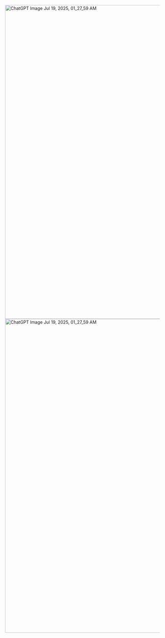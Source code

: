 <img width="1536" height="1024" alt="ChatGPT Image Jul 19, 2025, 01_27_59 AM" src="https://github.com/user-attachments/assets/a1a769db-e4ba-4336-aec0-442fe50013c5" />

<img width="1536" height="1024" alt="ChatGPT Image Jul 19, 2025, 01_27_59 AM" src="https://github.com/user-attachments/assets/5c9168e1-dece-49d6-906c-488730e60a4c" />
